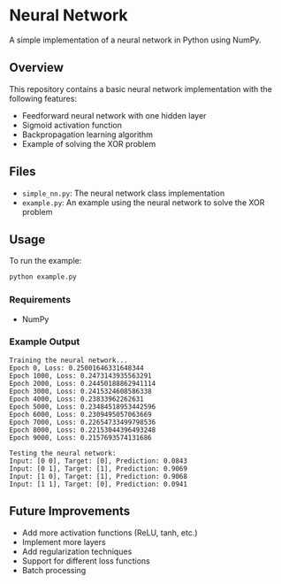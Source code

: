 # Neural Network

A simple implementation of a neural network in Python using NumPy.

## Overview

This repository contains a basic neural network implementation with the following features:

- Feedforward neural network with one hidden layer
- Sigmoid activation function
- Backpropagation learning algorithm
- Example of solving the XOR problem

## Files

- `simple_nn.py`: The neural network class implementation
- `example.py`: An example using the neural network to solve the XOR problem

## Usage

To run the example:

```bash
python example.py
```

### Requirements

- NumPy

### Example Output

```
Training the neural network...
Epoch 0, Loss: 0.25001646331648344
Epoch 1000, Loss: 0.2473143935563291
Epoch 2000, Loss: 0.24450188862941114
Epoch 3000, Loss: 0.2415324608586338
Epoch 4000, Loss: 0.23833962262631
Epoch 5000, Loss: 0.23484518953442596
Epoch 6000, Loss: 0.2309495057063669
Epoch 7000, Loss: 0.22654733499798536
Epoch 8000, Loss: 0.22153044396493248
Epoch 9000, Loss: 0.2157693574131686

Testing the neural network:
Input: [0 0], Target: [0], Prediction: 0.0843
Input: [0 1], Target: [1], Prediction: 0.9069
Input: [1 0], Target: [1], Prediction: 0.9068
Input: [1 1], Target: [0], Prediction: 0.0941
```

## Future Improvements

- Add more activation functions (ReLU, tanh, etc.)
- Implement more layers
- Add regularization techniques
- Support for different loss functions
- Batch processing
